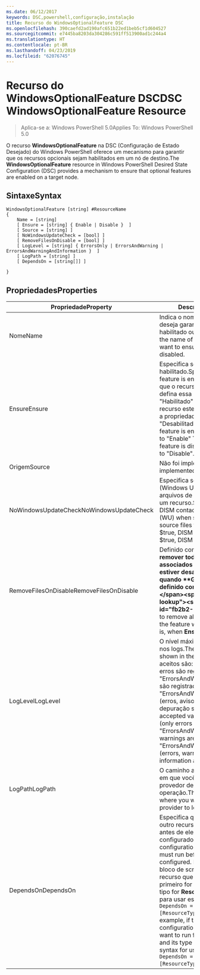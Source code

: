 ```yaml
---
ms.date: 06/12/2017
keywords: DSC,powershell,configuração,instalação
title: Recurso do WindowsOptionalFeature DSC
ms.openlocfilehash: 390caefd2ad190afc651b22ed1beb5cf1d604527
ms.sourcegitcommit: e7445ba8203da304286c591ff513900ad1c244a4
ms.translationtype: HT
ms.contentlocale: pt-BR
ms.lasthandoff: 04/23/2019
ms.locfileid: "62076745"
---
```

# <a name="dsc-windowsoptionalfeature-resource"></a><span data-ttu-id="fb2b2-103">Recurso do WindowsOptionalFeature DSC</span><span class="sxs-lookup"><span data-stu-id="fb2b2-103">DSC WindowsOptionalFeature Resource</span></span>

> <span data-ttu-id="fb2b2-104">Aplica-se a: Windows PowerShell 5.0</span><span class="sxs-lookup"><span data-stu-id="fb2b2-104">Applies To: Windows PowerShell 5.0</span></span>

<span data-ttu-id="fb2b2-105">O recurso **WindowsOptionalFeature** na DSC (Configuração de Estado Desejado) do Windows PowerShell oferece um mecanismo para garantir que os recursos opcionais sejam habilitados em um nó de destino.</span><span class="sxs-lookup"><span data-stu-id="fb2b2-105">The **WindowsOptionalFeature** resource in Windows PowerShell Desired State Configuration (DSC) provides a mechanism to ensure that optional features are enabled on a target node.</span></span>

## <a name="syntax"></a><span data-ttu-id="fb2b2-106">Sintaxe</span><span class="sxs-lookup"><span data-stu-id="fb2b2-106">Syntax</span></span>

```
WindowsOptionalFeature [string] #ResourceName
{
    Name = [string]
    [ Ensure = [string] { Enable | Disable }  ]
    [ Source = [string] ]
    [ NoWindowsUpdateCheck = [bool] ]
    [ RemoveFilesOnDisable = [bool] ]
    [ LogLevel = [string] { ErrorsOnly | ErrorsAndWarning | ErrorsAndWarningAndInformation }  ]
    [ LogPath = [string] ]
    [ DependsOn = [string[]] ]

}
```

## <a name="properties"></a><span data-ttu-id="fb2b2-107">Propriedades</span><span class="sxs-lookup"><span data-stu-id="fb2b2-107">Properties</span></span>

|  <span data-ttu-id="fb2b2-108">Propriedade</span><span class="sxs-lookup"><span data-stu-id="fb2b2-108">Property</span></span>  |  <span data-ttu-id="fb2b2-109">Descrição</span><span class="sxs-lookup"><span data-stu-id="fb2b2-109">Description</span></span>   |
|---|---|
| <span data-ttu-id="fb2b2-110">Nome</span><span class="sxs-lookup"><span data-stu-id="fb2b2-110">Name</span></span>| <span data-ttu-id="fb2b2-111">Indica o nome do recurso que você deseja garantir que esteja habilitado ou desabilitado.</span><span class="sxs-lookup"><span data-stu-id="fb2b2-111">Indicates the name of the feature that you want to ensure is enabled or disabled.</span></span>|
| <span data-ttu-id="fb2b2-112">Ensure</span><span class="sxs-lookup"><span data-stu-id="fb2b2-112">Ensure</span></span>| <span data-ttu-id="fb2b2-113">Especifica se o recurso está habilitado.</span><span class="sxs-lookup"><span data-stu-id="fb2b2-113">Specifies whether the feature is enabled.</span></span> <span data-ttu-id="fb2b2-114">Para garantir que o recurso esteja habilitado, defina essa propriedade para "Habilitado" Para garantir que o recurso esteja desabilitado, defina a propriedade como "Desabilitado".</span><span class="sxs-lookup"><span data-stu-id="fb2b2-114">To ensure that the feature is enabled, set this property to "Enable" To ensure that the feature is disabled, set the property to "Disable".</span></span>|
| <span data-ttu-id="fb2b2-115">Origem</span><span class="sxs-lookup"><span data-stu-id="fb2b2-115">Source</span></span>| <span data-ttu-id="fb2b2-116">Não foi implementado.</span><span class="sxs-lookup"><span data-stu-id="fb2b2-116">Not implemented.</span></span>|
| <span data-ttu-id="fb2b2-117">NoWindowsUpdateCheck</span><span class="sxs-lookup"><span data-stu-id="fb2b2-117">NoWindowsUpdateCheck</span></span>| <span data-ttu-id="fb2b2-118">Especifica se o DISM contata o WU (Windows Update) ao procurar os arquivos de origem para habilitar um recurso.</span><span class="sxs-lookup"><span data-stu-id="fb2b2-118">Specifies whether DISM contacts Windows Update (WU) when searching for the source files to enable a feature.</span></span> <span data-ttu-id="fb2b2-119">Se $true, DISM não contatará WU.</span><span class="sxs-lookup"><span data-stu-id="fb2b2-119">If $true, DISM does not contact WU.</span></span>|
| <span data-ttu-id="fb2b2-120">RemoveFilesOnDisable</span><span class="sxs-lookup"><span data-stu-id="fb2b2-120">RemoveFilesOnDisable</span></span>| <span data-ttu-id="fb2b2-121">Definido como **$true** para remover todos os arquivos associados ao recurso quando estiver desabilitado (isto é, quando **Garantir** estiver definido como "Ausente").</span><span class="sxs-lookup"><span data-stu-id="fb2b2-121">Set to **$true** to remove all files associated with the feature when it is disabled (that is, when **Ensure** is set to "Absent").</span></span>|
| <span data-ttu-id="fb2b2-122">LogLevel</span><span class="sxs-lookup"><span data-stu-id="fb2b2-122">LogLevel</span></span>| <span data-ttu-id="fb2b2-123">O nível máximo de saída mostrado nos logs.</span><span class="sxs-lookup"><span data-stu-id="fb2b2-123">The maximum output level shown in the logs.</span></span> <span data-ttu-id="fb2b2-124">Os valores aceitos são: "ErrorsOnly" (somente erros são registrados), "ErrorsAndWarning" (erros e avisos são registrados) e "ErrorsAndWarningAndInformation" (erros, avisos e informações de depuração são registrados).</span><span class="sxs-lookup"><span data-stu-id="fb2b2-124">The accepted values are: "ErrorsOnly" (only errors are logged), "ErrorsAndWarning" (errors and warnings are logged), and "ErrorsAndWarningAndInformation" (errors, warnings, and debug information are logged).</span></span>|
| <span data-ttu-id="fb2b2-125">LogPath</span><span class="sxs-lookup"><span data-stu-id="fb2b2-125">LogPath</span></span>| <span data-ttu-id="fb2b2-126">O caminho até um arquivo de log em que você deseja que o provedor de recursos registre a operação.</span><span class="sxs-lookup"><span data-stu-id="fb2b2-126">The path to a log file where you want the resource provider to log the operation.</span></span>|
| <span data-ttu-id="fb2b2-127">DependsOn</span><span class="sxs-lookup"><span data-stu-id="fb2b2-127">DependsOn</span></span>| <span data-ttu-id="fb2b2-128">Especifica que a configuração de outro recurso deve ser executada antes de ele ser configurado.</span><span class="sxs-lookup"><span data-stu-id="fb2b2-128">Specifies that the configuration of another resource must run before this resource is configured.</span></span> <span data-ttu-id="fb2b2-129">Por exemplo, se a ID do bloco de script de configuração do recurso que você deseja executar primeiro for __ResourceName__ e seu tipo for __ResourceType__, a sintaxe para usar essa propriedade será `DependsOn = "[ResourceType]ResourceName"`.</span><span class="sxs-lookup"><span data-stu-id="fb2b2-129">For example, if the ID of the resource configuration script block that you want to run first is __ResourceName__ and its type is __ResourceType__, the syntax for using this property is `DependsOn = "[ResourceType]ResourceName"`.</span></span>|